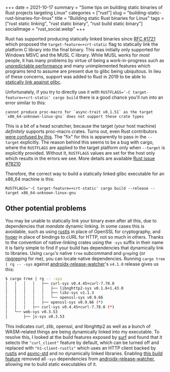 +++
date = 2021-10-17
summary = "Some tips on building static binaries of Rust projects targeting Linux"
categories = ["rust"]
slug = "building-static-rust-binaries-for-linux"
title = "Building static Rust binaries for Linux"
tags = ["rust static linking", "rust static binary", "rust build static binary"]
socialImage = "rust_social.webp"
+++

Rust has supported producing statically linked binaries since [RFC #1721] which proposed the `target-feature=+crt-static` flag to statically link the platform C library into the final binary. This was initially only supported for Windows MSVC and the MUSL C library. While MUSL works for _most_ people, it
has many problems by virtue of being a work-in-progress such as [unpredictable performance] and many unimplemented features which programs tend to assume are present due to glibc being ubiquitous. In lieu of these concerns, support was added to Rust in 2019 to be able to [statically link against glibc].

Unfortunately, if you try to directly use it with `RUSTFLAGS='-C target-feature=+crt-static' cargo build` there is a good chance you'll run into an error similar to this:

```
cannot produce proc-macro for `async-trait v0.1.51` as the target `x86_64-unknown-linux-gnu` does not support these crate types
```

This is a bit of a head scratcher, because the target (your host machine) _definitely_ supports proc-macro crates. Turns out, even Rust contributors [were confused by this]. The "fix" for this is apparently to pass in the `--target` explicitly. The reason behind this seems to be a bug with cargo, where the `RUSTFLAGS` are applied to the target platform only when `--target` is explicitly provided. Without it, `RUSTFLAGS` values are set for the host only which results in the errors we see. More details are available [Rust issue #78210]

Therefore, the correct way to build a statically linked glibc executable for an x86_64 machine is this:

```shell
RUSTFLAGS='-C target-feature=+crt-static' cargo build --release --target x86_64-unknown-linux-gnu
```

## Other potential problems

You may be unable to statically link your binary even after all this, due to dependencies that _mandate_ dynamic linking. In some cases this is avoidable, such as using [rustls] in place of OpenSSL for cryptography, and [hyper] in place of bindings to cURL for HTTP, not so much in others. Thanks to the convention of native-linking crates using the `-sys` suffix in their name it is fairly simple to find if your build has dependencies that dynamically link to libraries. Using `cargo`'s native `tree` subcommand and `grep`ing (or [ripgrep]ing for me), you can locate native dependencies. Running `cargo tree | rg -- -sys` against [androidx-release-watcher]'s `v4.1.0` release gives us this:

```bash
$ cargo tree | rg -- -sys
│   │   │   │   ├── curl-sys v0.4.45+curl-7.78.0
│   │   │   │   │   ├── libnghttp2-sys v0.1.6+1.43.0
│   │   │   │   │   ├── libz-sys v1.1.3
│   │   │   │   │   └── openssl-sys v0.9.66
│   │   │   │   ├── openssl-sys v0.9.66 (*)
│   │   │   ├── curl-sys v0.4.45+curl-7.78.0 (*)
│   └── web-sys v0.3.53
│       ├── js-sys v0.3.53
```

This indicates curl, zlib, openssl, and libnghttp2 as well as a bunch of WASM-related things are being dynamically linked into my executable. To resolve this, I looked at the build features exposed by [surf] and found that it selects the `"curl_client"` feature by default, which can be turned off and replaced with `"h1-client-rustls"` which uses an HTTP client backed by [rustls] and [async-std] and no dynamically linked libraries. Enabling [this build feature] removed all `-sys` dependencies from [androidx-release-watcher], allowing me to build static executables of it.

[rfc #1721]: https://github.com/rust-lang/rfcs/pull/1721
[unpredictable performance]: https://www.reddit.com/r/rust/comments/a6pna3/why_rust_uses_glibc_and_not_musl_by_default_for/ebzpzld/
[statically link against glibc]: https://github.com/rust-lang/rust/issues/65447
[were confused by this]: https://github.com/rust-lang/rust/issues/78210
[rust issue #78210]: https://github.com/rust-lang/rust/issues/78210#issuecomment-714776007
[rustls]: https://github.com/rustls/rustls
[hyper]: https://hyper.rs
[ripgrep]: https://github.com/BurntSushi/ripgrep
[androidx-release-watcher]: https://msfjarvis.dev/g/androidx-release-watcher
[surf]: https://github.com/http-rs/surf
[async-std]: https://github.com/async-rs/async-std
[this build feature]: https://msfjarvis.dev/g/androidx-release-watcher/b67a212106d8
